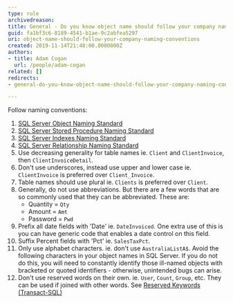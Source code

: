 ```yaml
---
type: rule
archivedreason: 
title: General - Do you know object name should follow your company naming conventions?
guid: fa1bf3c6-8189-4541-b1ae-9c2abfea5297
uri: object-name-should-follow-your-company-naming-conventions
created: 2019-11-14T21:48:00.0000000Z
authors:
- title: Adam Cogan
  url: /people/adam-cogan
related: []
redirects:
- general-do-you-know-object-name-should-follow-your-company-naming-conventions

---
```


Follow naming conventions:

<!--endintro-->

1. [SQL Server Object Naming Standard](/use-a-sql-server-object-naming-standard)
2. [SQL Server Stored Procedure Naming Standard](/use-a-sql-server-stored-procedure-naming-standard)
3. [SQL Server Indexes Naming Standard](/use-a-sql-server-indexes-naming-standard)
4. [SQL Server Relationship Naming Standard](/use-a-sql-server-relationship-naming-standard)
5. Use decreasing generality for table names ie. `Client` and `ClientInvoice`, then `ClientInvoiceDetail`.
6. Don't use underscores, instead use upper and lower case ie. `ClientInvoice` is preferred over `Client_Invoice`.
7. Table names should use plural ie. `Clients` is preferred over `Client`.
8. Generally, do not use abbreviations. But there are a few words that are so commonly used that they can be abbreviated. These are:
    * Quantity = `Qty`
    * Amount = `Amt`
    * Password = `Pwd`
9. Prefix all date fields with 'Date' ie. `DateInvoiced`. One extra use of this is you can have generic code that enables a date control on this field.
10. Suffix Percent fields with 'Pct' ie. `SalesTaxPct`.
11. Only use alphabet characters. ie. don't use `AustraliaListA$`. Avoid the following characters in your object names in SQL Server. If you do not do this, you will need to constantly identify those ill-named objects with bracketed or quoted identifiers - otherwise, unintended bugs can arise.
12. Don't use reserved words on their own. ie. `User`, `Count`, `Group`, etc. They can be used if joined with other words. See [Reserved Keywords (Transact-SQL)](https://docs.microsoft.com/en-us/sql/t-sql/language-elements/reserved-keywords-transact-sql?view=sql-server-ver15)

